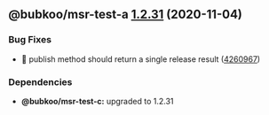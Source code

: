 ## @bubkoo/msr-test-a [1.2.31](https://github.com/bubkoo/monorepo-semantic-release/compare/@bubkoo/msr-test-a@1.2.30...@bubkoo/msr-test-a@1.2.31) (2020-11-04)


### Bug Fixes

* 🐛 publish method should return a single release result ([4260967](https://github.com/bubkoo/monorepo-semantic-release/commit/4260967c0b4214c90fef806077a3565dd1621107))





### Dependencies

* **@bubkoo/msr-test-c:** upgraded to 1.2.31
